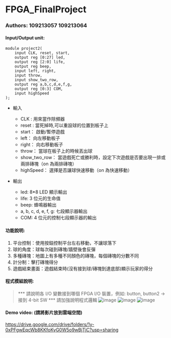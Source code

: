 # FPGA_FinalProject

### Authors: 109213057 109213064

#### Input/Output unit:
```verilog=
module project2(
    input CLK, reset, start,
    output reg [0:27] led,
    output reg [2:0] life,
    output reg beep,
    input left, right,
    input throw,
    input show_two_row,
    output reg a,b,c,d,e,f,g,
    output reg [0:3] COM,
    input highSpeed
);
```
* 輸入
    * CLK : 用來當作除頻器
    * reset : 當死掉時,可以重設球的位置到板子上
    * start： 啟動/暫停遊戲
    * left： 向左移動板子
    * right： 向右移動板子
    * throw： 當球在板子上的時候丟出球
    * show_two_row： 當遊戲死亡或勝利時，設定下次遊戲是否要出現一排或兩排磚塊（on 為兩排磚塊）
    * highSpeed： 選擇是否讓球快速移動（on 為快速移動）

* 輸出
    * led: 8*8 LED 顯示輸出
    * life: 3 位元的生命值
    * beep: 蜂鳴器輸出
    * a, b, c, d, e, f, g: 七段顯示器輸出
    * COM: 4 位元的控制七段顯示器的輸出

#### 功能說明:
1. 平台控制：使用按鈕控制平台左右移動，不讓球落下
2. 球的角度：球每次碰到磚塊/牆壁後會反彈
3. 多種磚塊：地圖上有多種不同顏色的磚塊，每個磚塊的分數不同
4. 計分制：擊打磚塊得分
5. 遊戲結束畫面：遊戲結束時(沒有接到球/磚塊到達底部)顯示玩家的得分

#### 程式模組說明:
> *** 請說明各 I/O 變數接到哪個 FPGA I/O 裝置，例如: button, button2 -> 接到 4-bit SW
*** 請加強說明程式邏輯
![image](https://hackmd.io/_uploads/rJDXlAwu6.png)
![image](https://hackmd.io/_uploads/H1tSeAPO6.png)
![image](https://hackmd.io/_uploads/ByPwlRPup.png)

#### Demo video: (請將影片放到雲端空間)
https://drive.google.com/drive/folders/1y-0xPFgwEqcWb8KKfoKyG0W5o9wBjTjC?usp=sharing